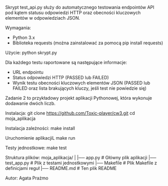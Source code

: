 Skrypt test_api.py służy do automatycznego testowania endpointów API pod kątem statusu odpowiedzi HTTP oraz obecności kluczowych elementów w odpowiedziach JSON.

Wymagania:
- Python 3.x
- Biblioteka requests (można zainstalować za pomocą pip install requests)

Użycie:
python skrypt.py

Dla każdego testu raportowane są następujące informacje:
- URL endpointu
- Status odpowiedzi HTTP (PASSED lub FAILED)
- Wynik testu obecności kluczowych elementów JSON (PASSED lub FAILED oraz lista brakujących kluczy, jeśli test nie powiedzie się)

Zadanie 2 to przykładowy projekt aplikacji Pythonowej, która wykonuje dodawanie dwóch liczb.

Instalacja:
git clone https://github.com/Toxic-player/cw3.git
cd moja_aplikacja

Instalacja zależności:
make install

Uruchomienie aplikacjiL
make run

Testy jednostkowe:
make test

Struktura plików:
moja_aplikacja/
|
|── app.py # Główny plik aplikacji
|── test_app.py # Plik z testami jednostkowymi
|── Makefile # Plik Makefile z definicjami reguł
|── README.md # Ten plik README

Autor: Agata Prażmo
